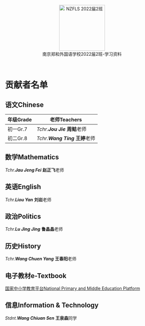 <p align="center">
<a href="https://github.com/NJZFLSc2g2022/NJZFLSc2g2022-Emoji-library">
  <img width="150" src="https://elem.nzcae.eu.org/NZFLS%202022届2班.png" alt="NZFLS 2022届2班" width="300">
</a>
<br>
南京郑和外国语学校2022届2班-学习资料
</p>

<p align="center">
  <img src="https://img.shields.io/badge/Produced%20by-%E5%8D%97%E4%BA%AC%E9%83%91%E5%92%8C%E5%A4%96%E5%9B%BD%E8%AF%AD%E5%AD%A6%E6%A0%A12022%E5%B1%8A2%E7%8F%AD-blue" alt="">
  <img src="https://img.shields.io/badge/category-%E5%AD%A6%E4%B9%A0%E8%B5%84%E6%96%99-blue" alt="">
  <img src="https://img.shields.io/badge/main%20contributor-Zitong%20Bu-brightgreen" alt="">
  <img src="https://img.shields.io/badge/license-MIT-brightgreen" alt="">
</p>

# 贡献者名单

## 语文Chinese

| 年级Grade | 老师Teachers   |
| -------- | --------------------------------|
| 初一Gr.7 | *Tchr.**Jou Jie*** **周鲒**老师 |
| 初二Gr.8 | *Tchr.**Wang Ting*** **王婷**老师 |

## 数学Mathematics

*Tchr.**Jau Jeng Fei*** **赵正飞**老师

## 英语English

*Tchr.**Liou Yan*** **刘岩**老师

## 政治Politics

*Tchr.**Lu Jing Jing*** **鲁晶晶**老师

## 历史History

*Tchr.**Wang Chuen Yang*** **王春阳**老师

## 电子教材e-Textbook

[国家中小学教育平台National Primary and Middle Education Platform](https://basic.smartedu.cn/tchMaterial)

## 信息Information & Technology

*Stdnt.**Wang Chiuan Sen*** **王泉森**同学

